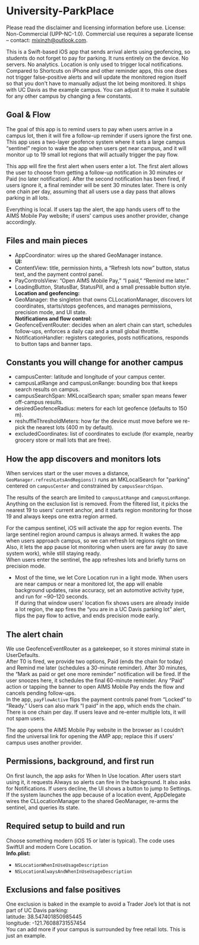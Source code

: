 # University-ParkPlace
Please read the disclaimer and licensing information before use.
License: Non-Commercial (UPP-NC-1.0). 
Commercial use requires a separate license – contact: <mixinzh@outlook.com>.

This is a Swift-based iOS app that sends arrival alerts using geofencing, so students do not forget to pay for parking. It runs entirely on the device. No servers. No analytics. Location is only used to trigger local notifications.  
Compared to Shortcuts on iPhone and other reminder apps, this one does not trigger false-positive alerts and will update the monitored region itself so that you don't have to manually adjust the lot being monitored.
It ships with UC Davis as the example campus. You can adjust it to make it suitable for any other campus by changing a few constants. 

## Goal & Flow
The goal of this app is to remind users to pay when users arrive in a campus lot, then it will fire a follow-up reminder if users ignore the first one. This app uses a two-layer geofence system where it sets a large campus “sentinel” region to wake the app when users get near campus, and it will monitor up to 19 small lot regions that will actually trigger the pay flow.

This app will fire the first alert when users enter a lot. The first alert allows the user to choose from getting a follow-up notification in 30 minutes or Paid (no later notification). After the second notification has been fired, if users ignore it, a final reminder will be sent 30 minutes later. There is only one chain per day, assuming that all users use a day pass that allows parking in all lots.

Everything is local. If users tap the alert, the app hands users off to the AIMS Mobile Pay website; if users' campus uses another provider, change accordingly.

## Files and main pieces
- AppCoordinator: wires up the shared GeoManager instance.  
**UI:**  
- ContentView: title, permission hints, a “Refresh lots now” button, status text, and the payment control panel.  
- PayControlsView: “Open AIMS Mobile Pay,” “I paid,” “Remind me later.”  
- LoadingButton, StatusBar, StatusPill, and a small pressable button style.  
**Location and geofencing:**  
- GeoManager: the singleton that owns CLLocationManager, discovers lot coordinates, starts/stops geofences, and manages permissions, precision mode, and UI state.  
**Notifications and flow control:**  
- GeofenceEventRouter: decides when an alert chain can start, schedules follow-ups, enforces a daily cap and a small global throttle.  
- NotificationHandler: registers categories, posts notifications, responds to button taps and banner taps.

## Constants you will change for another campus
- campusCenter: latitude and longitude of your campus center.  
- campusLatRange and campusLonRange: bounding box that keeps search results on campus.  
- campusSearchSpan: MKLocalSearch span; smaller span means fewer off-campus results.  
- desiredGeofenceRadius: meters for each lot geofence (defaults to 150 m).  
- reshuffleThresholdMeters: how far the device must move before we re-pick the nearest lots (400 m by default).  
- excludedCoordinates: list of coordinates to exclude (for example, nearby grocery store or mall lots that are free).

## How the app discovers and monitors lots
When services start or the user moves a distance, `GeoManager.refreshLotsAndRegions()` runs an MKLocalSearch for "parking" centered on `campusCenter` and constrained by `campusSearchSpan`.

The results of the search are limited to `campusLatRange` and `campusLonRange`. Anything on the exclusion list is removed. From the filtered list, it picks the nearest 19 to users' current anchor, and it starts region monitoring for those 19 and always keeps one extra region armed.

For the campus sentinel, iOS will activate the app for region events. The large sentinel region around campus is always armed. It wakes the app when users approach campus, so we can refresh lot regions right on time. Also, it lets the app pause lot monitoring when users are far away (to save system work), while still staying ready.  
When users enter the sentinel, the app refreshes lots and briefly turns on precision mode.  
- Most of the time, we let Core Location run in a light mode. When users are near campus or near a monitored lot, the app will enable background updates, raise accuracy, set an automotive activity type, and run for ~90–120 seconds.  
If during that window users' location fix shows users are already inside a lot region, the app fires the “you are in a UC Davis parking lot” alert, flips the pay flow to active, and ends precision mode early.

## The alert chain
We use GeofenceEventRouter as a gatekeeper, so it stores minimal state in UserDefaults.  
After T0 is fired, we provide two options, Paid (ends the chain for today) and Remind me later (schedules a 30-minute reminder). After 30 minutes, the “Mark as paid or get one more reminder” notification will be fired. If the user snoozes here, it schedules the final 60-minute reminder. Any “Paid” action or tapping the banner to open AIMS Mobile Pay ends the flow and cancels pending follow-ups.  
In the app, `payFlowActive` flips the payment controls panel from “Locked” to “Ready.” Users can also mark “I paid” in the app, which ends the chain.  
There is one chain per day. If users leave and re-enter multiple lots, it will not spam users.

The app opens the AIMS Mobile Pay website in the browser as I couldn’t find the universal link for opening the AMP app; replace this if users' campus uses another provider.

## Permissions, background, and first run
On first launch, the app asks for When In Use location. After users start using it, it requests Always so alerts can fire in the background. It also asks for Notifications. If users decline, the UI shows a button to jump to Settings.  
If the system launches the app because of a location event, AppDelegate wires the CLLocationManager to the shared GeoManager, re-arms the sentinel, and queries its state.

## Required setup to build and run
Choose something modern (iOS 15 or later is typical). The code uses SwiftUI and modern Core Location.  
**Info.plist:**  
- `NSLocationWhenInUseUsageDescription`  
- `NSLocationAlwaysAndWhenInUseUsageDescription`

## Exclusions and false positives
One exclusion is baked in the example to avoid a Trader Joe’s lot that is not part of UC Davis parking:  
latitude: 38.547401850985445  
longitude: -121.76088731557454  
You can add more if your campus is surrounded by free retail lots. This is just an example.
